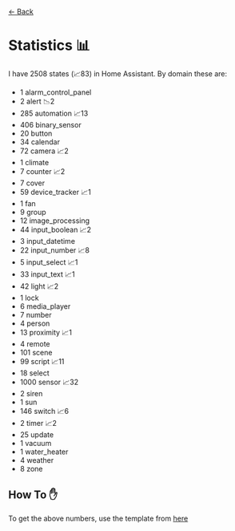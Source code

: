 [<- Back](README.md)
# Statistics 📊
I have 2508 states (📈83) in Home Assistant.
By domain these are:
-   1 alarm_control_panel
-   2 alert 📉2
-   285 automation 📈13
-   406 binary_sensor
-   20 button
-   34 calendar
-   72 camera 📈2
-   1 climate
-   7 counter 📈2
-   7 cover
-   59 device_tracker 📈1
-   1 fan
-   9 group
-   12 image_processing
-   44 input_boolean 📈2
-   3 input_datetime
-   22 input_number 📈8
-   5 input_select 📈1
-   33 input_text 📈1
-   42 light 📈2
-   1 lock
-   6 media_player
-   7 number
-   4 person
-   13 proximity 📈1
-   4 remote
-   101 scene
-   99 script 📈11
-   18 select
-   1000 sensor 📈32
-   2 siren
-   1 sun
-   146 switch 📈6
-   2 timer 📈2
-   25 update
-   1 vacuum
-   1 water_heater
-   4 weather
-   8 zone

## How To ✋
To get the above numbers, use the template from [here](https://www.reddit.com/r/homeassistant/comments/plmy7e/use_this_template_and_show_us_some_details_about/?utm_medium=android_app&utm_source=share)
